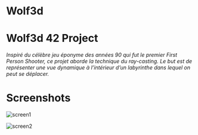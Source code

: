 # Wolf3d
# Wolf3d 42 Project

*Inspiré du célèbre jeu éponyme des années 90 qui fut le premier First Person Shooter, ce projet aborde la technique du ray-casting. Le but est de représenter une vue dynamique à l’intérieur d’un labyrinthe dans lequel on peut se déplacer.*

# Screenshots

![screen1](http://img4.hostingpics.net/pics/983614image1.png)

![screen2](https://www.noelshack.com/2017-11-1489574444-image2.png)
